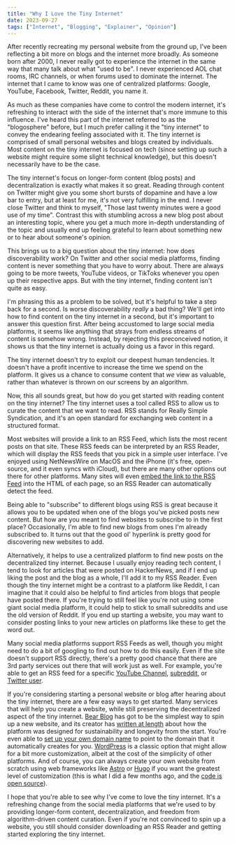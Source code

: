 ```yaml
---
title: "Why I Love the Tiny Internet"
date: 2023-09-27
tags: ["Internet", "Blogging", "Explainer", "Opinion"]
---
```


After recently recreating my personal website from the ground up, I've been reflecting a bit more on blogs and the internet more broadly. As someone born after 2000, I never really got to experience the internet in the same way that many talk about what "used to be". I never experienced AOL chat rooms, IRC channels, or when forums used to dominate the internet. The internet that I came to know was one of centralized platforms: Google, YouTube, Facebook, Twitter, Reddit, you name it.

As much as these companies have come to control the modern internet, it's refreshing to interact with the side of the internet that's more immune to this influence. I've heard this part of the internet referred to as the "blogosphere" before, but I much prefer calling it the "tiny internet" to convey the endearing feeling associated with it. The tiny internet is comprised of small personal websites and blogs created by individuals. Most content on the tiny internet is focused on tech (since setting up such a website might require some slight technical knowledge), but this doesn't necessarily have to be the case.

The tiny internet's focus on longer-form content (blog posts) and decentralization is exactly what makes it so great. Reading through content on Twitter might give you some short bursts of dopamine and have a low bar to entry, but at least for me, it's not very fulfilling in the end. I never close Twitter and think to myself, "Those last twenty minutes were a good use of my time". Contrast this with stumbling across a new blog post about an interesting topic, where you get a much more in-depth understanding of the topic and usually end up feeling grateful to learn about something new or to hear about someone's opinion.

This brings us to a big question about the tiny internet: how does discoverability work? On Twitter and other social media platforms, finding content is never something that you have to worry about. There are always going to be more tweets, YouTube videos, or TikToks whenever you open up their respective apps. But with the tiny internet, finding content isn't quite as easy.

I'm phrasing this as a problem to be solved, but it's helpful to take a step back for a second. Is worse discoverability _really_ a bad thing? We'll get into how to find content on the tiny internet in a second, but it's important to answer this question first. After being accustomed to large social media platforms, it seems like anything that strays from endless streams of content is somehow wrong. Instead, by rejecting this preconceived notion, it shows us that the tiny internet is actually doing us a favor in this regard.

The tiny internet doesn't try to exploit our deepest human tendencies. It doesn't have a profit incentive to increase the time we spend on the platform. It gives us a chance to consume content that _we_ view as valuable, rather than whatever is thrown on our screens by an algorithm.

Now, this all sounds great, but how do you get started with reading content on the tiny internet? The tiny internet uses a tool called RSS to allow us to curate the content that we want to read. RSS stands for Really Simple Syndication, and it's an open standard for exchanging web content in a structured format.

Most websites will provide a link to an RSS Feed, which lists the most recent posts on that site. These RSS feeds can be interpreted by an RSS Reader, which will display the RSS feeds that you pick in a simple user interface. I've enjoyed using NetNewsWire on MacOS and the iPhone (it's free, open-source, and it even syncs with iCloud), but there are many other options out there for other platforms. Many sites will even [embed the link to the RSS Feed](https://www.petefreitag.com/item/384.cfm) into the HTML of each page, so an RSS Reader can automatically detect the feed.

Being able to "subscribe" to different blogs using RSS is great because it allows you to be updated when one of the blogs you've picked posts new content. But how are you meant to find websites to subscribe to in the first place? Occasionally, I'm able to find new blogs from ones I'm already subscribed to. It turns out that the good ol' hyperlink is pretty good for discovering new websites to add.

Alternatively, it helps to use a centralized platform to find new posts on the decentralized tiny internet. Because I usually enjoy reading tech content, I tend to look for articles that were posted on HackerNews, and if I end up liking the post and the blog as a whole, I'll add it to my RSS Reader. Even though the tiny internet might be a contrast to a platform like Reddit, I can imagine that it could also be helpful to find articles from blogs that people have posted there. If you're trying to still feel like you're not using some giant social media platform, it could help to stick to small subreddits and use the old version of Reddit. If you end up starting a website, you may want to consider posting links to your new articles on platforms like these to get the word out.

Many social media platforms support RSS Feeds as well, though you might need to do a bit of googling to find out how to do this easily. Even if the site doesn't support RSS directly, there's a pretty good chance that there are 3rd party services out there that will work just as well. For example, you're able to get an RSS feed for a specific [YouTube Channel](https://authory.com/blog/create-a-youtube-rss-feed-with-vastly-increased-limits#creating-a-youtube-rss-feed-from-youtube-directly), [subreddit](https://www.reddit.com/wiki/rss/), or [Twitter user](https://rss.app/rss-feed/create-twitter-rss-feed).

If you're considering starting a personal website or blog after hearing about the tiny internet, there are a few easy ways to get started. Many services that will help you create a website, while still preserving the decentralized aspect of the tiny internet. [Bear Blog](https://bearblog.dev/) has got to be the simplest way to spin up a new website, and its creator has [written at length](https://herman.bearblog.dev/building-software-to-last-forever/) about how the platform was designed for sustainability and longevity from the start. You're even able to [set up your own domain name](https://docs.bearblog.dev/custom-domains/) to point to the domain that it automatically creates for you. [WordPress](https://wordpress.com/) is a classic option that might allow for a bit more customization, albeit at the cost of the simplicity of other platforms. And of course, you can always create your own website from scratch using web frameworks like [Astro](https://astro.build/) or [Hugo](https://gohugo.io/) if you want the greatest level of customization (this is what I did a few months ago, and the [code is open source](https://github.com/zsrobinson/portfolio)).

I hope that you're able to see why I've come to love the tiny internet. It's a refreshing change from the social media platforms that we're used to by providing longer-form content, decentralization, and freedom from algorithm-driven content curation. Even if you're not convinced to spin up a website, you still should consider downloading an RSS Reader and getting started exploring the tiny internet.
